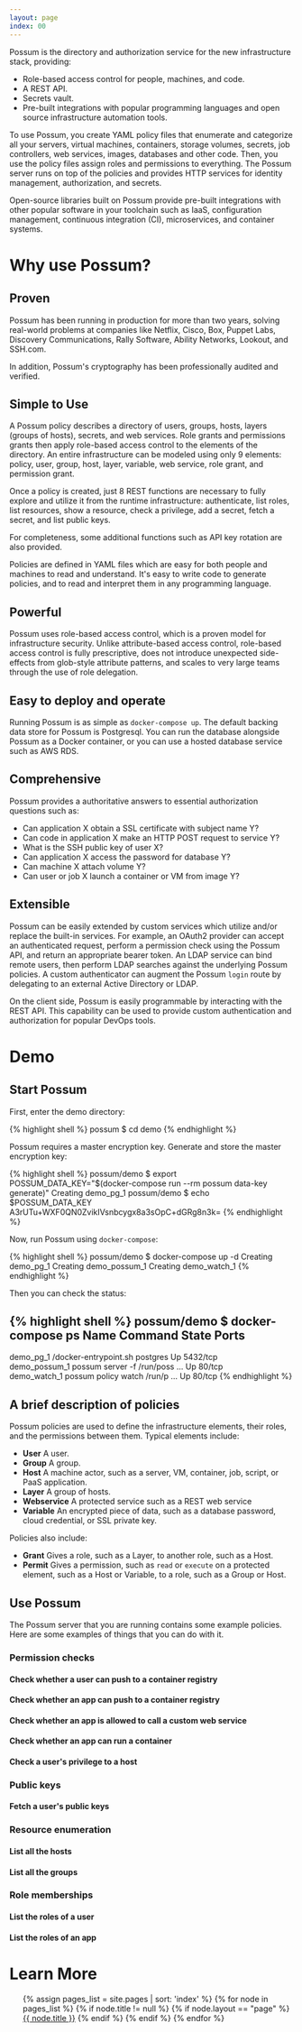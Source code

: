 ```yaml
---
layout: page
index: 00
---
```


Possum is the directory and authorization service for the new infrastructure stack, providing:

* Role-based access control for people, machines, and code.
* A REST API.
* Secrets vault.
* Pre-built integrations with popular programming languages and open source infrastructure automation tools.

To use Possum, you create YAML policy files that enumerate and categorize all your servers, virtual machines, containers, storage volumes, secrets, job controllers, web services, images, databases and other code. Then, you use the policy files assign roles and permissions to everything. The Possum server runs on top of the policies and provides HTTP services for identity management, authorization, and secrets.

Open-source libraries built on Possum provide pre-built integrations with other popular software in your toolchain such as IaaS, configuration management, continuous integration (CI), microservices, and container systems.

# Why use Possum?

## Proven

Possum has been running in production for more than two years, solving real-world problems at companies like Netflix, Cisco, Box, Puppet Labs, Discovery Communications, Rally Software, Ability Networks, Lookout, and SSH.com. 

In addition, Possum's cryptography has been professionally audited and verified.

## Simple to Use

A Possum policy describes a directory of users, groups, hosts, layers (groups of hosts), secrets, and web services. Role grants and permissions grants then apply role-based access control to the elements of the directory. An entire infrastructure can be modeled using only 9 elements: policy, user, group, host, layer, variable, web service, role grant, and permission grant. 

Once a policy is created, just 8 REST functions are necessary to fully explore and utilize it from the runtime infrastructure: authenticate, list roles, list resources, show a resource, check a privilege, add a secret, fetch a secret, and list public keys.

For completeness, some additional functions such as API key rotation are also provided.

Policies are defined in YAML files which are easy for both people and machines to read and understand. It's easy to write code to generate policies, and to read and interpret them in any programming language.

## Powerful

Possum uses role-based access control, which is a proven model for infrastructure security. Unlike attribute-based access control, role-based access control is fully prescriptive, does not introduce unexpected side-effects from glob-style attribute patterns, and scales to very large teams through the use of role delegation. 

## Easy to deploy and operate

Running Possum is as simple as `docker-compose up`. The default backing data store for Possum is Postgresql. You can run the database alongside Possum as a Docker container, or you can use a hosted database service such as AWS RDS.

## Comprehensive

Possum provides a authoritative answers to essential authorization questions such as:

* Can application X obtain a SSL certificate with subject name Y?
* Can code in application X make an HTTP POST request to service Y?
* What is the SSH public key of user X?
* Can application X access the password for database Y?
* Can machine X attach volume Y?
* Can user or job X launch a container or VM from image Y?

## Extensible

Possum can be easily extended by custom services which utilize and/or replace the built-in services. For example, an OAuth2 provider can accept an authenticated request, perform a permission check using the Possum API, and return an appropriate bearer token. An LDAP service can bind remote users, then perform LDAP searches against the underlying Possum policies. A custom authenticator can augment the Possum `login` route by delegating to an external Active Directory or LDAP. 

On the client side, Possum is easily programmable by interacting with the REST API. This capability can be used to provide custom authentication and authorization for popular DevOps tools.

# Demo

## Start Possum

First, enter the demo directory:

{% highlight shell %}
possum $ cd demo
{% endhighlight %}

Possum requires a master encryption key. Generate and store the master encryption key:

{% highlight shell %}
possum/demo $ export POSSUM_DATA_KEY="$(docker-compose run --rm possum data-key generate)"
Creating demo_pg_1
possum/demo $ echo $POSSUM_DATA_KEY
A3rUTu+WXF0QN0ZvikIVsnbcygx8a3sOpC+dGRg8n3k=
{% endhighlight %}

Now, run Possum using `docker-compose`:

{% highlight shell %}
possum/demo $ docker-compose up -d
Creating demo_pg_1
Creating demo_possum_1
Creating demo_watch_1
{% endhighlight %}

Then you can check the status:

{% highlight shell %}
possum/demo $ docker-compose ps
    Name                   Command               State                Ports              
----------------------------------------------------------------------------------------
demo_pg_1       /docker-entrypoint.sh postgres   Up       5432/tcp                       
demo_possum_1   possum server -f /run/poss ...   Up       80/tcp                         
demo_watch_1    possum policy watch /run/p ...   Up       80/tcp
{% endhighlight %}

## A brief description of policies

Possum policies are used to define the infrastructure elements, their roles, and the permissions between them. Typical elements include:

* **User** A user.
* **Group** A group.
* **Host** A machine actor, such as a server, VM, container, job, script, or PaaS application.
* **Layer** A group of hosts.
* **Webservice** A protected service such as a REST web service
* **Variable** An encrypted piece of data, such as a database password, cloud credential, or SSL private key.

Policies also include:

* **Grant** Gives a role, such as a Layer, to another role, such as a Host.
* **Permit** Gives a permission, such as `read` or `execute` on a protected element, such as a Host or Variable, to a role, such as a Group or Host.

## Use Possum

The Possum server that you are running contains some example policies. Here are some examples of things that you can do with it.

### Permission checks

#### Check whether a user can push to a container registry

#### Check whether an app can push to a container registry

#### Check whether an app is allowed to call a custom web service

#### Check whether an app can run a container

#### Check a user's privilege to a host

### Public keys

#### Fetch a user's public keys

### Resource enumeration

#### List all the hosts

#### List all the groups

### Role memberships

#### List the roles of a user

#### List the roles of an app

# Learn More

<ul>
  {% assign pages_list = site.pages | sort: 'index' %}
  {% for node in pages_list %}
      {% if node.title != null %}
          {% if node.layout == "page" %}
              <a class="sidebar-nav-item{% if page.url == node.url %} active{% endif %}" href="{{ site.baseurl }}{% if node.external_url != null %}{{ node.external_url }}{% else %}{{ node.url }}{% endif %}">{{ node.title }}</a>
          {% endif %}
      {% endif %}
  {% endfor %}
</ul>